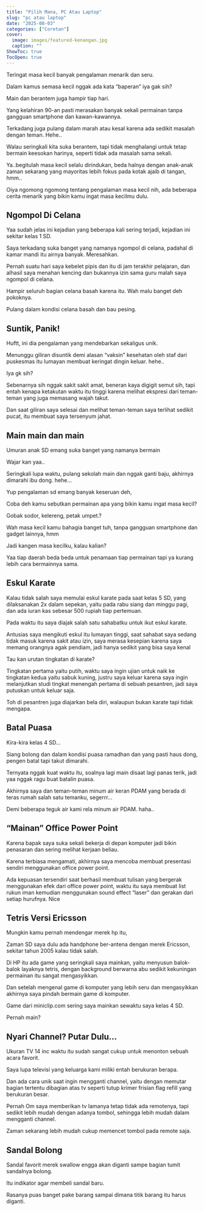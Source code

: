 ```yaml
---
title: "Pilih Mana, PC Atau Laptop"
slug: "pc atau laptop"
date: "2025-08-03"
categories: ["Coretan"]
cover:
  image: images/featured-kenangan.jpg
  caption: ""
ShowToc: true
TocOpen: true
---
```


Teringat masa kecil banyak pengalaman menarik dan seru.

Dalam kamus semasa kecil nggak ada kata “baperan” iya gak sih?

Main dan berantem juga hampir tiap hari.

Yang kelahiran 90-an pasti merasakan banyak sekali permainan tanpa gangguan smartphone dan kawan-kawannya.

Terkadang juga pulang dalam marah atau kesal karena ada sedikit masalah dengan teman. Hehe..

Walau seringkali kita suka berantem, tapi tidak menghalangi untuk tetap bermain keesokan harinya, seperti tidak ada masalah sama sekali.

Ya..begitulah masa kecil selalu dirindukan, beda halnya dengan anak-anak zaman sekarang yang mayoritas lebih fokus pada kotak ajaib di tangan, hmm..

Oiya ngomong ngomong tentang pengalaman masa kecil nih, ada beberapa cerita menarik yang bikin kamu ingat masa kecilmu dulu.

## Ngompol Di Celana

Yaa sudah jelas ini kejadian yang beberapa kali sering terjadi, kejadian ini sekitar kelas 1 SD.

Saya terkadang suka banget yang namanya ngompol di celana, padahal di kamar mandi itu airnya banyak. Meresahkan.

Pernah suatu hari saya kebelet pipis dan itu di jam terakhir pelajaran, dan alhasil saya menahan kencing dan bukannya izin sama guru malah saya ngompol di celana.

Hampir seluruh bagian celana basah karena itu. Wah malu banget deh pokoknya.

Pulang dalam kondisi celana basah dan bau pesing.

## Suntik, Panik!

Huftt, ini dia pengalaman yang mendebarkan sekaligus unik.

Menunggu giliran disuntik demi alasan “vaksin” kesehatan oleh staf dari puskesmas itu lumayan membuat keringat dingin keluar. hehe..

Iya gk sih?

Sebenarnya sih nggak sakit sakit amat, beneran kaya digigit semut sih, tapi entah kenapa ketakutan waktu itu tinggi karena melihat ekspresi dari teman-teman yang juga memasang wajah takut.

Dan saat giliran saya selesai dan melihat teman-teman saya terlihat sedikit pucat, itu membuat saya tersenyum jahat.

## Main main dan main

Umuran anak SD emang suka banget yang namanya bermain

Wajar kan yaa..

Seringkali lupa waktu, pulang sekolah main dan nggak ganti baju, akhirnya dimarahi ibu dong. hehe…

Yup pengalaman sd emang banyak keseruan deh,

Coba deh kamu sebutkan permainan apa yang bikin kamu ingat masa kecil?

Gobak sodor, kelereng, petak umpet.?

Wah masa kecil kamu bahagia banget tuh, tanpa gangguan smartphone dan gadget lainnya, hmm

Jadi kangen masa kecilku, kalau kalian?

Yaa tiap daerah beda beda untuk penamaan tiap permainan tapi ya kurang lebih cara bermainnya sama.

## Eskul Karate

Kalau tidak salah saya memulai eskul karate pada saat kelas 5 SD, yang dilaksanakan 2x dalam sepekan, yaitu pada rabu siang dan minggu pagi, dan ada iuran kas sebesar 500 rupiah tiap pertemuan.

Pada waktu itu saya diajak salah satu sahabatku untuk ikut eskul karate.

Antusias saya mengikuti eskul itu lumayan tinggi, saat sahabat saya sedang tidak masuk karena sakit atau izin, saya merasa kesepian karena saya memang orangnya agak pendiam, jadi hanya sedikit yang bisa saya kenal

Tau kan urutan tingkatan di karate?

Tingkatan pertama yaitu putih, waktu saya ingin ujian untuk naik ke tingkatan kedua yaitu sabuk kuning, justru saya keluar karena saya ingin melanjutkan studi tingkat menengah pertama di sebuah pesantren, jadi saya putuskan untuk keluar saja.

Toh di pesantren juga diajarkan bela diri, walaupun bukan karate tapi tidak mengapa.

## Batal Puasa

Kira-kira kelas 4 SD…

Siang bolong dan dalam kondisi puasa ramadhan dan yang pasti haus dong, pengen batal tapi takut dimarahi.

Ternyata nggak kuat waktu itu, soalnya lagi main disaat lagi panas terik, jadi yaa nggak ragu buat batalin puasa.

Akhirnya saya dan teman-teman minum air keran PDAM yang berada di teras rumah salah satu temanku, segerrr…

Demi beberapa teguk air kami rela minum air PDAM. haha..

## “Mainan” Office Power Point

Karena bapak saya suka sekali bekerja di depan komputer jadi bikin penasaran dan sering melihat kerjaan beliau.

Karena terbiasa mengamati, akhirnya saya mencoba membuat presentasi sendiri menggunakan office power point.

Ada kepuasan tersendiri saat berhasil membuat tulisan yang bergerak menggunakan efek dari office power point, waktu itu saya membuat list rukun iman kemudian menggunakan sound effect “laser” dan gerakan dari setiap hurufnya. Nice

## Tetris Versi Ericsson

Mungkin kamu pernah mendengar merek hp itu,

Zaman SD saya dulu ada handphone ber-antena dengan merek Ericsson, sekitar tahun 2005 kalau tidak salah.

Di HP itu ada game yang seringkali saya mainkan, yaitu menyusun balok-balok layaknya tetris, dengan background berwarna abu sedikit kekuningan permainan itu sangat mengasyikkan.

Dan setelah mengenal game di komputer yang lebih seru dan mengasyikkan akhirnya saya pindah bermain game di komputer.

Game dari miniclip.com sering saya mainkan sewaktu saya kelas 4 SD.

Pernah main?

## Nyari Channel? Putar Dulu…

Ukuran TV 14 inc waktu itu sudah sangat cukup untuk menonton sebuah acara favorit.

Saya lupa televisi yang keluarga kami miliki entah berukuran berapa.

Dan ada cara unik saat ingin mengganti channel, yaitu dengan memutar bagian tertentu dibagian atas tv seperti tutup krimer frisian flag refill yang berukuran besar.

Pernah Om saya memberikan tv lamanya tetap tidak ada remotenya, tapi sedikit lebih mudah dengan adanya tombol, sehingga lebih mudah dalam mengganti channel.

Zaman sekarang lebih mudah cukup memencet tombol pada remote saja.

## Sandal Bolong

Sandal favorit merek swallow engga akan diganti sampe bagian tumit sandalnya bolong.

Itu indikator agar membeli sandal baru.

Rasanya puas banget pake barang sampai dimana titik barang itu harus diganti.
